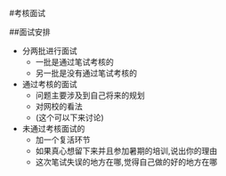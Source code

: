 #考核面试

##面试安排

- 分两批进行面试
	- 一批是通过笔试考核的
	- 另一批是没有通过笔试考核的
- 通过考核的面试
	- 问题主要涉及到自己将来的规划
	- 对网校的看法
	- (这个可以下来讨论)
- 未通过考核面试的
	- 加一个复活环节
	- 如果真心想留下来并且参加暑期的培训,说出你的理由
	- 这次笔试失误的地方在哪,觉得自己做的好的地方在哪
